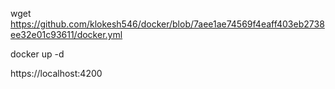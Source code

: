 wget https://github.com/klokesh546/docker/blob/7aee1ae74569f4eaff403eb2738ee32e01c93611/docker.yml

docker up -d

https://localhost:4200
